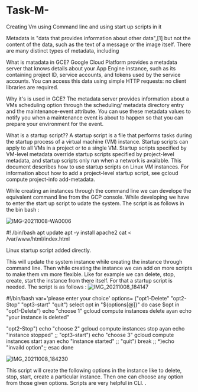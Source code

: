 # Task-M-
Creating Vm using Command line and using start up scripts in it 

Metadata is "data that provides information about other data",[1] but not the content of the data, such as the text of a message or the image itself. There are many distinct types of metadata, including


What is matadata in GCE? 
Google Cloud Platform provides a metadata server that knows details about your App Engine instance, such as its containing project ID, service accounts, and tokens used by the service accounts. You can access this data using simple HTTP requests: no client libraries are required.

Why it's is used in GCE? 
The metadata server provides information about a VMs scheduling option through the scheduling/ metadata directory entry and the maintenance-event attribute. You can use these metadata values to notify you when a maintenance event is about to happen so that you can prepare your environment for the event.

What is a startup script?? 
A startup script is a file that performs tasks during the startup process of a virtual machine (VM) instance. Startup scripts can apply to all VMs in a project or to a single VM. Startup scripts specified by VM-level metadata override startup scripts specified by project-level metadata, and startup scripts only run when a network is available. This document describes how to use startup scripts on Linux VM instances. For information about how to add a project-level startup script, see gcloud compute project-info add-metadata.


While creating an instances through the command line we can develope the equivalent command line from the GCP console. While developing we have to enter the start up script to udate the system. 
The script is as follows in the bin bash :


![IMG-20211008-WA0006](https://user-images.githubusercontent.com/92073589/136561305-7d61526d-3934-443c-97c7-b07b56584188.jpg)




#! /bin/bash
 apt update
 apt -y install apache2
 cat <<EOF > /var/www/html/index.html
 <html><body><p>Linux startup script added directly.</p></body></html>

This will update the system instance while creating the instance through command line. 
Then while creating the instance we can add on  more scripts to make them vm more flexible. 
Like for example we can delete, stop, create, start the instance from there itself. For that a startup script is needed. The script is as follows :
![IMG_20211008_184147](https://user-images.githubusercontent.com/92073589/136564684-7b986d57-aa4c-4918-bbfb-9f506d9052b0.jpg)

 




#!/bin/bash
var='please enter your choice'
options= ("opt1-Delete" "opt2-Stop" "opt3-start" "quit")
select opt in "${options[@]}"
do
case $opt in
"opt1-Delete")
echo "choose 1"
gcloud compute instances delete ayan
echo "your instance is deleted"

"opt2-Stop")
echo "choose 2"
gcloud compute instances stop ayan
echo "instance stopped"
;;
"opt3-start")
echo "choose 3"
gcloud compute instances start ayan
echo "instance started"
;;
"quit")
break
;;
*)echo "invaild option";;
esac
done

![IMG_20211008_184230](https://user-images.githubusercontent.com/92073589/136563577-9861ce27-bb5b-4243-895e-e1515529bec5.jpg)


This script will create the following options in the instance like to delete, stop, start, create a particular instance.
 Then one can choose any option from those given options. 
 Scripts are very helpful in CLI. 
.
